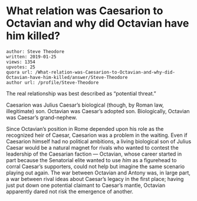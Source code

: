# What relation was Caesarion to Octavian and why did Octavian have him killed?

	author: Steve Theodore
	written: 2019-01-25
	views: 1354
	upvotes: 25
	quora url: /What-relation-was-Caesarion-to-Octavian-and-why-did-Octavian-have-him-killed/answer/Steve-Theodore
	author url: /profile/Steve-Theodore


The real relationship was best described as “potential threat.”

Caesarion was Julius Caesar’s biological (though, by Roman law, illegitimate) son. Octavian was Caesar’s adopted son. Biologically, Octavian was Caesar’s grand-nephew.

Since Octavian’s position in Rome depended upon his role as the recognized heir of Caesar, Caesarion was a problem in the waiting. Even if Caesarion himself had no political ambitions, a living biological son of Julius Caesar would be a natural magnet for rivals who wanted to contest the leadership of the Caesarian faction — Octavian, whose career started in part because the Senatorial elite wanted to use _him_  as a figurehead to corral Caesar’s supporters, could not help but imagine the same scenario playing out again. The war between Octavian and Antony was, in large part, a war between rival ideas about Caesar’s legacy in the first place; having just put down one potential claimant to Caesar’s mantle, Octavian apparently dared not risk the emergence of another.

